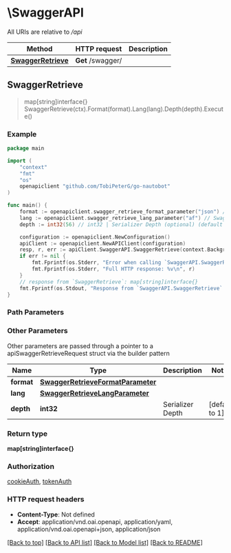 # \SwaggerAPI

All URIs are relative to */api*

Method | HTTP request | Description
------------- | ------------- | -------------
[**SwaggerRetrieve**](SwaggerAPI.md#SwaggerRetrieve) | **Get** /swagger/ | 



## SwaggerRetrieve

> map[string]interface{} SwaggerRetrieve(ctx).Format(format).Lang(lang).Depth(depth).Execute()





### Example

```go
package main

import (
	"context"
	"fmt"
	"os"
	openapiclient "github.com/TobiPeterG/go-nautobot"
)

func main() {
	format := openapiclient.swagger_retrieve_format_parameter("json") // SwaggerRetrieveFormatParameter |  (optional)
	lang := openapiclient.swagger_retrieve_lang_parameter("af") // SwaggerRetrieveLangParameter |  (optional)
	depth := int32(56) // int32 | Serializer Depth (optional) (default to 1)

	configuration := openapiclient.NewConfiguration()
	apiClient := openapiclient.NewAPIClient(configuration)
	resp, r, err := apiClient.SwaggerAPI.SwaggerRetrieve(context.Background()).Format(format).Lang(lang).Depth(depth).Execute()
	if err != nil {
		fmt.Fprintf(os.Stderr, "Error when calling `SwaggerAPI.SwaggerRetrieve``: %v\n", err)
		fmt.Fprintf(os.Stderr, "Full HTTP response: %v\n", r)
	}
	// response from `SwaggerRetrieve`: map[string]interface{}
	fmt.Fprintf(os.Stdout, "Response from `SwaggerAPI.SwaggerRetrieve`: %v\n", resp)
}
```

### Path Parameters



### Other Parameters

Other parameters are passed through a pointer to a apiSwaggerRetrieveRequest struct via the builder pattern


Name | Type | Description  | Notes
------------- | ------------- | ------------- | -------------
 **format** | [**SwaggerRetrieveFormatParameter**](SwaggerRetrieveFormatParameter.md) |  | 
 **lang** | [**SwaggerRetrieveLangParameter**](SwaggerRetrieveLangParameter.md) |  | 
 **depth** | **int32** | Serializer Depth | [default to 1]

### Return type

**map[string]interface{}**

### Authorization

[cookieAuth](../README.md#cookieAuth), [tokenAuth](../README.md#tokenAuth)

### HTTP request headers

- **Content-Type**: Not defined
- **Accept**: application/vnd.oai.openapi, application/yaml, application/vnd.oai.openapi+json, application/json

[[Back to top]](#) [[Back to API list]](../README.md#documentation-for-api-endpoints)
[[Back to Model list]](../README.md#documentation-for-models)
[[Back to README]](../README.md)

